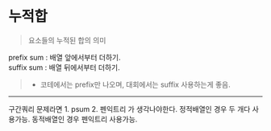 # 누적합
> 요소들의 누적된 합의 의미

prefix sum : 배열 앞에서부터 더하기.<br>
suffix sum : 배열 뒤에서부터 더하기.
>  - 코테에서는 prefix만 나오며, 대회에서는 suffix 사용하는게 좋음.

***
구간쿼리 문제라면 1. psum  2. 펜익트리 가 생각나야한다.
정적배열인 경우 두 개다 사용가능.
동적배열인 경우 펜익트리 사용가능.
